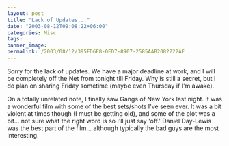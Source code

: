 ```yaml
---
layout: post
title: "Lack of Updates..."
date: "2003-08-12T09:08:22+06:00"
categories: Misc 
tags: 
banner_image: 
permalink: /2003/08/12/395FD6E8-0ED7-8907-2585AAB2082222AE
---
```


Sorry for the lack of updates. We have a major deadline at work, and I will be completely off the Net from tonight till Friday. Why is still a secret, but I do plan on sharing Friday sometime (maybe even Thursday if I'm awake). 

On a totally unrelated note, I finally saw Gangs of New York last night. It was a wonderful film with some of the best sets/shots I've seen ever. It was a bit violent at times though (I must be getting old), and some of the plot was a bit... not sure what the right word is so I'll just say 'off.' Daniel Day-Lewis was the best part of the film... although typically the bad guys are the most interesting.
